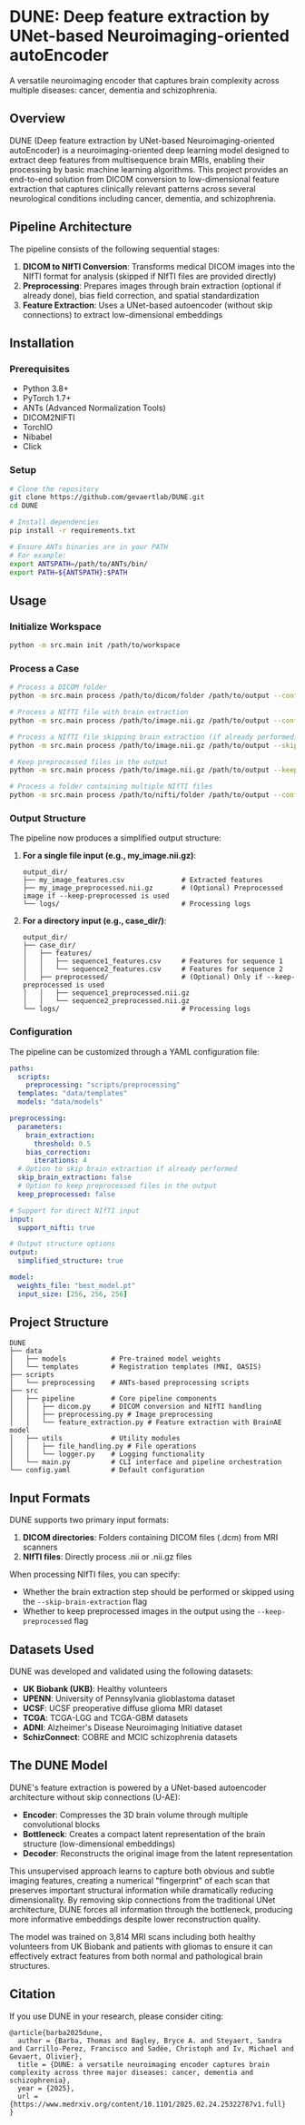# DUNE: Deep feature extraction by UNet-based Neuroimaging-oriented autoEncoder

A versatile neuroimaging encoder that captures brain complexity across multiple diseases: cancer, dementia and schizophrenia.

## Overview

DUNE (Deep feature extraction by UNet-based Neuroimaging-oriented autoEncoder) is a neuroimaging-oriented deep learning model designed to extract deep features from multisequence brain MRIs, enabling their processing by basic machine learning algorithms. This project provides an end-to-end solution from DICOM conversion to low-dimensional feature extraction that captures clinically relevant patterns across several neurological conditions including cancer, dementia, and schizophrenia.

## Pipeline Architecture

The pipeline consists of the following sequential stages:

1. **DICOM to NIfTI Conversion**: Transforms medical DICOM images into the NIfTI format for analysis (skipped if NIfTI files are provided directly)
2. **Preprocessing**: Prepares images through brain extraction (optional if already done), bias field correction, and spatial standardization
3. **Feature Extraction**: Uses a UNet-based autoencoder (without skip connections) to extract low-dimensional embeddings

## Installation

### Prerequisites

- Python 3.8+
- PyTorch 1.7+
- ANTs (Advanced Normalization Tools)
- DICOM2NIFTI
- TorchIO
- Nibabel
- Click

### Setup

```bash
# Clone the repository
git clone https://github.com/gevaertlab/DUNE.git
cd DUNE

# Install dependencies
pip install -r requirements.txt

# Ensure ANTs binaries are in your PATH
# For example:
export ANTSPATH=/path/to/ANTs/bin/
export PATH=${ANTSPATH}:$PATH
```

## Usage

### Initialize Workspace

```bash
python -m src.main init /path/to/workspace
```

### Process a Case

```bash
# Process a DICOM folder
python -m src.main process /path/to/dicom/folder /path/to/output --config config.yaml

# Process a NIfTI file with brain extraction
python -m src.main process /path/to/image.nii.gz /path/to/output --config config.yaml

# Process a NIfTI file skipping brain extraction (if already performed)
python -m src.main process /path/to/image.nii.gz /path/to/output --skip-brain-extraction

# Keep preprocessed files in the output
python -m src.main process /path/to/image.nii.gz /path/to/output --keep-preprocessed

# Process a folder containing multiple NIfTI files
python -m src.main process /path/to/nifti/folder /path/to/output --config config.yaml
```

### Output Structure

The pipeline now produces a simplified output structure:

1. **For a single file input (e.g., my_image.nii.gz)**:
   ```
   output_dir/
   ├── my_image_features.csv              # Extracted features
   ├── my_image_preprocessed.nii.gz       # (Optional) Preprocessed image if --keep-preprocessed is used
   └── logs/                              # Processing logs
   ```

2. **For a directory input (e.g., case_dir/)**:
   ```
   output_dir/
   ├── case_dir/
   │   ├── features/
   │   │   ├── sequence1_features.csv     # Features for sequence 1
   │   │   └── sequence2_features.csv     # Features for sequence 2
   │   ├── preprocessed/                  # (Optional) Only if --keep-preprocessed is used
   │   │   ├── sequence1_preprocessed.nii.gz
   │   │   └── sequence2_preprocessed.nii.gz
   └── logs/                              # Processing logs
   ```

### Configuration

The pipeline can be customized through a YAML configuration file:

```yaml
paths:
  scripts:
    preprocessing: "scripts/preprocessing"
  templates: "data/templates"
  models: "data/models"

preprocessing:
  parameters:
    brain_extraction:
      threshold: 0.5
    bias_correction:
      iterations: 4
  # Option to skip brain extraction if already performed
  skip_brain_extraction: false
  # Option to keep preprocessed files in the output
  keep_preprocessed: false

# Support for direct NIfTI input
input:
  support_nifti: true

# Output structure options
output:
  simplified_structure: true

model:
  weights_file: "best_model.pt"
  input_size: [256, 256, 256]
```

## Project Structure

```
DUNE
├── data
│   ├── models           # Pre-trained model weights
│   └── templates        # Registration templates (MNI, OASIS)
├── scripts
│   └── preprocessing    # ANTs-based preprocessing scripts
├── src
│   ├── pipeline         # Core pipeline components
│   │   ├── dicom.py     # DICOM conversion and NIfTI handling
│   │   ├── preprocessing.py # Image preprocessing
│   │   └── feature_extraction.py # Feature extraction with BrainAE model
│   ├── utils            # Utility modules
│   │   ├── file_handling.py # File operations
│   │   └── logger.py    # Logging functionality
│   └── main.py          # CLI interface and pipeline orchestration
└── config.yaml          # Default configuration
```

## Input Formats

DUNE supports two primary input formats:

1. **DICOM directories**: Folders containing DICOM files (.dcm) from MRI scanners
2. **NIfTI files**: Directly process .nii or .nii.gz files

When processing NIfTI files, you can specify:
- Whether the brain extraction step should be performed or skipped using the `--skip-brain-extraction` flag
- Whether to keep preprocessed images in the output using the `--keep-preprocessed` flag

## Datasets Used

DUNE was developed and validated using the following datasets:

- **UK Biobank (UKB)**: Healthy volunteers
- **UPENN**: University of Pennsylvania glioblastoma dataset
- **UCSF**: UCSF preoperative diffuse glioma MRI dataset
- **TCGA**: TCGA-LGG and TCGA-GBM datasets 
- **ADNI**: Alzheimer's Disease Neuroimaging Initiative dataset
- **SchizConnect**: COBRE and MCIC schizophrenia datasets

## The DUNE Model

DUNE's feature extraction is powered by a UNet-based autoencoder architecture without skip connections (U-AE):

- **Encoder**: Compresses the 3D brain volume through multiple convolutional blocks
- **Bottleneck**: Creates a compact latent representation of the brain structure (low-dimensional embeddings)
- **Decoder**: Reconstructs the original image from the latent representation

This unsupervised approach learns to capture both obvious and subtle imaging features, creating a numerical "fingerprint" of each scan that preserves important structural information while dramatically reducing dimensionality. By removing skip connections from the traditional UNet architecture, DUNE forces all information through the bottleneck, producing more informative embeddings despite lower reconstruction quality.

The model was trained on 3,814 MRI scans including both healthy volunteers from UK Biobank and patients with gliomas to ensure it can effectively extract features from both normal and pathological brain structures.

## Citation

If you use DUNE in your research, please consider citing:

```
@article{barba2025dune,
  author = {Barba, Thomas and Bagley, Bryce A. and Steyaert, Sandra and Carrillo-Perez, Francisco and Sadée, Christoph and Iv, Michael and Gevaert, Olivier},
  title = {DUNE: a versatile neuroimaging encoder captures brain complexity across three major diseases: cancer, dementia and schizophrenia},
  year = {2025},
  url = {https://www.medrxiv.org/content/10.1101/2025.02.24.25322787v1.full}
}
```